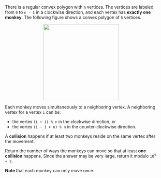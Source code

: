 There is a regular convex polygon with `n` vertices. The vertices are labeled from `0` to `n - 1` in a clockwise direction, and each vertex has **exactly one monkey**. The following figure shows a convex polygon of `6` vertices.

<div align='center' class='centeredImageDiv'>
  <img width='250px' src={require('@site/static/img/lc/2550-f1.png').default} />
</div>

Each monkey moves simultaneously to a neighboring vertex. A neighboring vertex for a vertex `i` can be:

- the vertex `(i + 1) % n` in the clockwise direction, or
- the vertex `(i - 1 + n) % n` in the counter-clockwise direction.

A **collision** happens if at least two monkeys reside on the same vertex after the movement.

Return the number of ways the monkeys can move so that at least **one collision** happens. Since the answer may be very large, return it modulo <code>10<sup>9</sup> + 7</code>.

**Note** that each monkey can only move once.